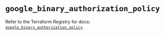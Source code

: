 # `google_binary_authorization_policy`

Refer to the Terraform Registry for docs: [`google_binary_authorization_policy`](https://registry.terraform.io/providers/hashicorp/google/5.20.0/docs/resources/binary_authorization_policy).
